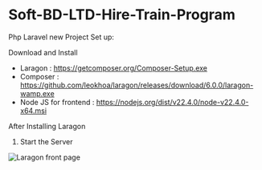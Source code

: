 # Soft-BD-LTD-Hire-Train-Program

Php Laravel new Project Set up:

Download and Install
- Laragon               : https://getcomposer.org/Composer-Setup.exe
- Composer              : https://github.com/leokhoa/laragon/releases/download/6.0.0/laragon-wamp.exe
- Node JS for frontend  : https://nodejs.org/dist/v22.4.0/node-v22.4.0-x64.msi

After Installing Laragon 
1. Start the Server

<img align="left" src="https://github.com/Azman-Ahmed/Soft-BD-LTD-Hire-Train-Program/img/laragon_start" alt="Laragon front page" />


